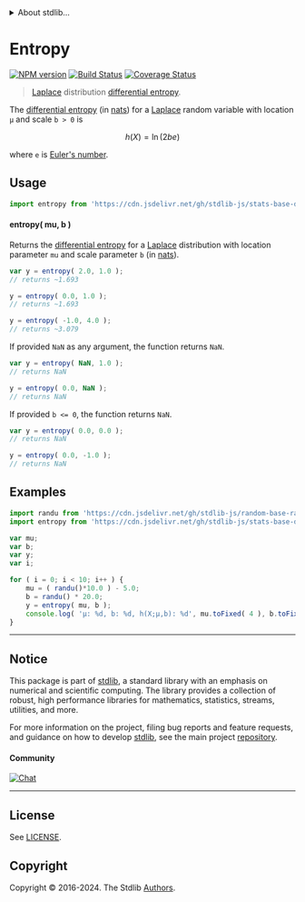 <!--

@license Apache-2.0

Copyright (c) 2018 The Stdlib Authors.

Licensed under the Apache License, Version 2.0 (the "License");
you may not use this file except in compliance with the License.
You may obtain a copy of the License at

   http://www.apache.org/licenses/LICENSE-2.0

Unless required by applicable law or agreed to in writing, software
distributed under the License is distributed on an "AS IS" BASIS,
WITHOUT WARRANTIES OR CONDITIONS OF ANY KIND, either express or implied.
See the License for the specific language governing permissions and
limitations under the License.

-->


<details>
  <summary>
    About stdlib...
  </summary>
  <p>We believe in a future in which the web is a preferred environment for numerical computation. To help realize this future, we've built stdlib. stdlib is a standard library, with an emphasis on numerical and scientific computation, written in JavaScript (and C) for execution in browsers and in Node.js.</p>
  <p>The library is fully decomposable, being architected in such a way that you can swap out and mix and match APIs and functionality to cater to your exact preferences and use cases.</p>
  <p>When you use stdlib, you can be absolutely certain that you are using the most thorough, rigorous, well-written, studied, documented, tested, measured, and high-quality code out there.</p>
  <p>To join us in bringing numerical computing to the web, get started by checking us out on <a href="https://github.com/stdlib-js/stdlib">GitHub</a>, and please consider <a href="https://opencollective.com/stdlib">financially supporting stdlib</a>. We greatly appreciate your continued support!</p>
</details>

# Entropy

[![NPM version][npm-image]][npm-url] [![Build Status][test-image]][test-url] [![Coverage Status][coverage-image]][coverage-url] <!-- [![dependencies][dependencies-image]][dependencies-url] -->

> [Laplace][laplace-distribution] distribution [differential entropy][entropy].

<!-- Section to include introductory text. Make sure to keep an empty line after the intro `section` element and another before the `/section` close. -->

<section class="intro">

The [differential entropy][entropy] (in [nats][nats]) for a [Laplace][laplace-distribution] random variable with location `μ` and scale `b > 0` is

<!-- <equation class="equation" label="eq:laplace_entropy" align="center" raw="h\left( X \right) = \ln(2be)" alt="Differential entropy for a Laplace distribution."> -->

```math
h\left( X \right) = \ln(2be)
```

<!-- <div class="equation" align="center" data-raw-text="h\left( X \right) = \ln(2be)" data-equation="eq:laplace_entropy">
    <img src="https://cdn.jsdelivr.net/gh/stdlib-js/stdlib@51534079fef45e990850102147e8945fb023d1d0/lib/node_modules/@stdlib/stats/base/dists/laplace/entropy/docs/img/equation_laplace_entropy.svg" alt="Differential entropy for a Laplace distribution.">
    <br>
</div> -->

<!-- </equation> -->

where `e` is [Euler's number][e].

</section>

<!-- /.intro -->

<!-- Package usage documentation. -->



<section class="usage">

## Usage

```javascript
import entropy from 'https://cdn.jsdelivr.net/gh/stdlib-js/stats-base-dists-laplace-entropy@deno/mod.js';
```

#### entropy( mu, b )

Returns the [differential entropy][entropy] for a [Laplace][laplace-distribution] distribution with location parameter `mu` and scale parameter `b` (in [nats][nats]).

```javascript
var y = entropy( 2.0, 1.0 );
// returns ~1.693

y = entropy( 0.0, 1.0 );
// returns ~1.693

y = entropy( -1.0, 4.0 );
// returns ~3.079
```

If provided `NaN` as any argument, the function returns `NaN`.

```javascript
var y = entropy( NaN, 1.0 );
// returns NaN

y = entropy( 0.0, NaN );
// returns NaN
```

If provided `b <= 0`, the function returns `NaN`.

```javascript
var y = entropy( 0.0, 0.0 );
// returns NaN

y = entropy( 0.0, -1.0 );
// returns NaN
```

</section>

<!-- /.usage -->

<!-- Package usage notes. Make sure to keep an empty line after the `section` element and another before the `/section` close. -->

<section class="notes">

</section>

<!-- /.notes -->

<!-- Package usage examples. -->

<section class="examples">

## Examples

<!-- eslint no-undef: "error" -->

```javascript
import randu from 'https://cdn.jsdelivr.net/gh/stdlib-js/random-base-randu@deno/mod.js';
import entropy from 'https://cdn.jsdelivr.net/gh/stdlib-js/stats-base-dists-laplace-entropy@deno/mod.js';

var mu;
var b;
var y;
var i;

for ( i = 0; i < 10; i++ ) {
    mu = ( randu()*10.0 ) - 5.0;
    b = randu() * 20.0;
    y = entropy( mu, b );
    console.log( 'µ: %d, b: %d, h(X;µ,b): %d', mu.toFixed( 4 ), b.toFixed( 4 ), y.toFixed( 4 ) );
}
```

</section>

<!-- /.examples -->

<!-- Section to include cited references. If references are included, add a horizontal rule *before* the section. Make sure to keep an empty line after the `section` element and another before the `/section` close. -->

<section class="references">

</section>

<!-- /.references -->

<!-- Section for related `stdlib` packages. Do not manually edit this section, as it is automatically populated. -->

<section class="related">

</section>

<!-- /.related -->

<!-- Section for all links. Make sure to keep an empty line after the `section` element and another before the `/section` close. -->


<section class="main-repo" >

* * *

## Notice

This package is part of [stdlib][stdlib], a standard library with an emphasis on numerical and scientific computing. The library provides a collection of robust, high performance libraries for mathematics, statistics, streams, utilities, and more.

For more information on the project, filing bug reports and feature requests, and guidance on how to develop [stdlib][stdlib], see the main project [repository][stdlib].

#### Community

[![Chat][chat-image]][chat-url]

---

## License

See [LICENSE][stdlib-license].


## Copyright

Copyright &copy; 2016-2024. The Stdlib [Authors][stdlib-authors].

</section>

<!-- /.stdlib -->

<!-- Section for all links. Make sure to keep an empty line after the `section` element and another before the `/section` close. -->

<section class="links">

[npm-image]: http://img.shields.io/npm/v/@stdlib/stats-base-dists-laplace-entropy.svg
[npm-url]: https://npmjs.org/package/@stdlib/stats-base-dists-laplace-entropy

[test-image]: https://github.com/stdlib-js/stats-base-dists-laplace-entropy/actions/workflows/test.yml/badge.svg?branch=v0.2.0
[test-url]: https://github.com/stdlib-js/stats-base-dists-laplace-entropy/actions/workflows/test.yml?query=branch:v0.2.0

[coverage-image]: https://img.shields.io/codecov/c/github/stdlib-js/stats-base-dists-laplace-entropy/main.svg
[coverage-url]: https://codecov.io/github/stdlib-js/stats-base-dists-laplace-entropy?branch=main

<!--

[dependencies-image]: https://img.shields.io/david/stdlib-js/stats-base-dists-laplace-entropy.svg
[dependencies-url]: https://david-dm.org/stdlib-js/stats-base-dists-laplace-entropy/main

-->

[chat-image]: https://img.shields.io/gitter/room/stdlib-js/stdlib.svg
[chat-url]: https://app.gitter.im/#/room/#stdlib-js_stdlib:gitter.im

[stdlib]: https://github.com/stdlib-js/stdlib

[stdlib-authors]: https://github.com/stdlib-js/stdlib/graphs/contributors

[umd]: https://github.com/umdjs/umd
[es-module]: https://developer.mozilla.org/en-US/docs/Web/JavaScript/Guide/Modules

[deno-url]: https://github.com/stdlib-js/stats-base-dists-laplace-entropy/tree/deno
[deno-readme]: https://github.com/stdlib-js/stats-base-dists-laplace-entropy/blob/deno/README.md
[umd-url]: https://github.com/stdlib-js/stats-base-dists-laplace-entropy/tree/umd
[umd-readme]: https://github.com/stdlib-js/stats-base-dists-laplace-entropy/blob/umd/README.md
[esm-url]: https://github.com/stdlib-js/stats-base-dists-laplace-entropy/tree/esm
[esm-readme]: https://github.com/stdlib-js/stats-base-dists-laplace-entropy/blob/esm/README.md
[branches-url]: https://github.com/stdlib-js/stats-base-dists-laplace-entropy/blob/main/branches.md

[stdlib-license]: https://raw.githubusercontent.com/stdlib-js/stats-base-dists-laplace-entropy/main/LICENSE

[e]: https://en.wikipedia.org/wiki/E_%28mathematical_constant%29

[laplace-distribution]: https://en.wikipedia.org/wiki/Laplace_distribution

[entropy]: https://en.wikipedia.org/wiki/Entropy_%28information_theory%29

[nats]: https://en.wikipedia.org/wiki/Nat_%28unit%29

</section>

<!-- /.links -->
